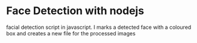 # Face Detection with nodejs


facial detection script in javascript. I marks a detected face with a coloured box and creates a new file for the processed images